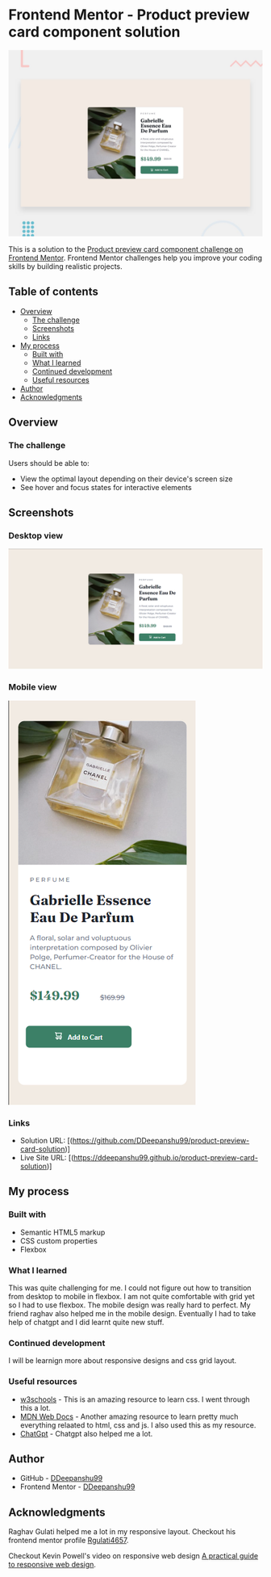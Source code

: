 # Frontend Mentor - Product preview card component solution
![Design preview for the Product preview card component coding challenge](./design/desktop-preview.jpg)

This is a solution to the [Product preview card component challenge on Frontend Mentor](https://www.frontendmentor.io/challenges/product-preview-card-component-GO7UmttRfa). Frontend Mentor challenges help you improve your coding skills by building realistic projects. 

## Table of contents

- [Overview](#overview)
  - [The challenge](#the-challenge)
  - [Screenshots](#screenshots)
  - [Links](#links)
- [My process](#my-process)
  - [Built with](#built-with)
  - [What I learned](#what-i-learned)
  - [Continued development](#continued-development)
  - [Useful resources](#useful-resources)
- [Author](#author)
- [Acknowledgments](#acknowledgments)

## Overview

### The challenge

Users should be able to:

- View the optimal layout depending on their device's screen size
- See hover and focus states for interactive elements

## Screenshots
### Desktop view
![Desktop Screenshot](./Screenshot-Desktop.png)
### Mobile view
![Mobile Screenshot](./Screenshot-Mobile.png)


### Links

- Solution URL: [(https://github.com/DDeepanshu99/product-preview-card-solution)]
- Live Site URL: [(https://ddeepanshu99.github.io/product-preview-card-solution)]

## My process

### Built with

- Semantic HTML5 markup
- CSS custom properties
- Flexbox


### What I learned

This was quite challenging for me. I could not figure out how to transition from desktop to mobile in flexbox. I am not quite comfortable with grid yet so I had to use flexbox. The mobile design was really hard to perfect. My friend raghav also helped me in the mobile design. Eventually I had to take help of chatgpt and I did learnt quite new stuff.


### Continued development

I will be learnign more about responsive designs and css grid layout.

### Useful resources

- [w3schools](https://www.w3schools.com/css/default.asp) - This is an amazing resource to learn css. I went through this a lot.
- [MDN Web Docs](https://developer.mozilla.org/en-US/) - Another amazing resource to learn pretty much everything relaated to html, css and js. I also used this as my resource.
- [ChatGpt](https://chat.openai.com/) - Chatgpt also helped me a lot.


## Author

- GitHub - [DDeepanshu99](https://github.com/DDeepanshu99)
- Frontend Mentor - [DDeepanshu99](https://www.frontendmentor.io/profile/DDeepanshu99)

## Acknowledgments

Raghav Gulati helped me a lot in my responsive layout. Checkout his frontend mentor profile [Rgulati4657](https://www.frontendmentor.io/profile/Rgulati4657).

Checkout Kevin Powell's video on responsive web design [A practical guide to responsive web design](https://youtu.be/x4u1yp3Msao?feature=shared). 
